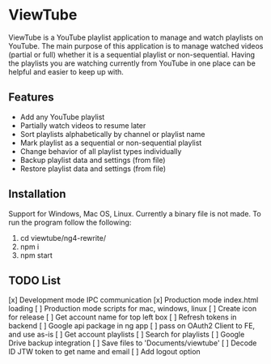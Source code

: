 # ViewTube
ViewTube is a YouTube playlist application to manage and watch playlists on YouTube. The main purpose of this application is to manage watched videos (partial or full) whether it is a sequential playlist or non-sequential. Having the playlists you are watching currently from YouTube in one place can be helpful and easier to keep up with.

## Features
+ Add any YouTube playlist
+ Partially watch videos to resume later
+ Sort playlists alphabetically by channel or playlist name
+ Mark playlist as a sequential or non-sequential playlist
+ Change behavior of all playlist types individually
+ Backup playlist data and settings (from file)
+ Restore playlist data and settings (from file)

## Installation
Support for Windows, Mac OS, Linux. Currently a binary file is not made.
To run the program follow the following:
1. cd viewtube/ng4-rewrite/
2. npm i
3. npm start


## TODO List
[x] Development mode IPC communication
[x] Production mode index.html loading
[ ] Production mode scripts for mac, windows, linux
[ ] Create icon for release
[ ] Get account name for top left box
[ ] Refresh tokens in backend
[ ] Google api package in ng app
[ ] pass on OAuth2 Client to FE, and use as-is
[ ] Get account playlists
[ ] Search for playlists
[ ] Google Drive backup integration
[ ] Save files to 'Documents/viewtube'
[ ] Decode ID JTW token to get name and email
[ ] Add logout option